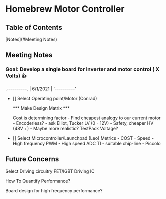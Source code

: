 # Homebrew Motor Controller
## Table of Contents
[Notes](#Meeting Notes)
## Meeting Notes 
### Goal: Develop a single board for inverter and motor control ( X Volts) :+1:

.----------.
| 6/1/2021 | 
'----------'

- [] Select Operating point/Motor (Conrad)

	*** Make Design Matrix ***

	Cost is determining factor
		- Find cheapest analogy to our current motor
		- Encoderless? - ask Elliot, Tucker
	LV (0 - 12V)
		- Safety, cheaper
	HV (48V +)
		- Maybe more realistic?
	TestPack Voltage?

- [] Select Microcontroller/Launchpad (Leo)
	Metrics
		- COST
		- Speed
		- High frequency PWM
		- High speed ADC
	TI - suitable chip-line
		- Piccolo

## Future Concerns

Select Driving circuitry
	FET/IGBT
	Driving IC

How To Quantify Performance?

Board design for high frequency performance?